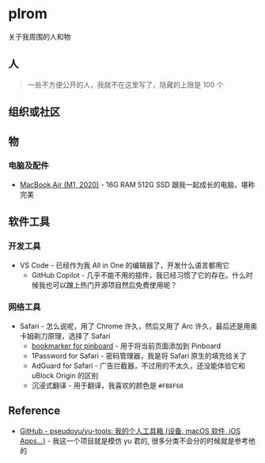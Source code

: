 # plrom

关于我周围的人和物

## 人

> 一些不方便公开的人，我就不在这里写了，隐藏的上限是 100 个

## 组织或社区

## 物

### 电脑及配件

- [MacBook Air (M1, 2020)](https://support.apple.com/kb/SP825?locale=zh_CN) - 16G RAM 512G SSD 跟我一起成长的电脑，堪称完美

## 软件工具

### 开发工具

- VS Code - 已经作为我 All in One 的编辑器了，开发什么语言都用它
  - GitHub Copilot - 几乎不能不用的插件，我已经习惯了它的存在。什么时候我也可以蹭上热门开源项目然后免费使用呢？

### 网络工具

- Safari - 怎么说呢，用了 Chrome 许久，然后又用了 Arc 许久，最后还是用奥卡姆剃刀原理，选择了 Safari
  - [bookmarker for pinboard](https://apps.apple.com/de/app/bookmarker-for-pinboard/id1451400394?l=en&mt=12) - 用于将当前页面添加到 Pinboard
  - 1Password for Safari - 密码管理器，我是将 Safari 原生的填充给关了
  - AdGuard for Safari - 广告拦截器，不过用的不太久，还没能体验它和 uBlock Origin 的区别
  - 沉浸式翻译 - 用于翻译，我喜欢的颜色是 `#FB8F68`

## Reference

- [GitHub - pseudoyu/yu-tools: 我的个人工具箱 (设备, macOS 软件, iOS Apps...)](https://github.com/pseudoyu/yu-tools) - 我这一个项目就是模仿 yu 君的, 很多分类不会分的时候就是参考他的
